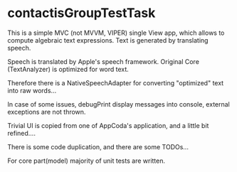 # contactisGroupTestTask

This is a simple MVC (not MVVM, VIPER) single View app, which allows to compute algebraic text expressions. Text is generated by translating speech.

Speech is translated by Apple's speech framework. Original Core (TextAnalyzer) is optimized for word text.

Therefore there is a NativeSpeechAdapter for converting "optimized" text into raw words...

In case of some issues, debugPrint display messages into console, external exceptions are not thrown.

Trivial UI is copied from one of AppCoda's application, and a little bit refined....

There is some code duplication, and there are some TODOs... 

For core part(model) majority of unit tests are written. 
